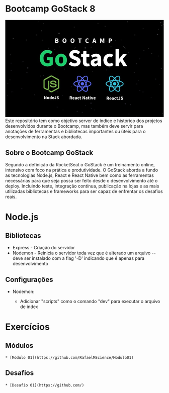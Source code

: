 # Bootcamp GoStack 8

![](GoStack.jpg)
Este repositório tem como objetivo server de índice e histórico dos projetos desenvolvidos durante o Bootcamp, mas também deve servir para anotações de ferramentas e bibliotecas importantes ou úteis para o desenvolvimento na Stack abordada.

## Sobre o Bootcamp GoStack 

Segundo a definição da RocketSeat o GoStack é um treinamento online, intensivo com foco na prática e produtividade. O GoStack aborda a fundo as tecnologias Node.js, React e React Native bem como as ferramentas necessárias para que seja possa ser feito desde o desenvolvimento até o deploy. Incluindo teste, integração contínua, publicação na lojas e as mais utilizadas bibliotecas e frameworks para ser capaz de enfrentar os desafios reais.

# Node.js
## Bibliotecas
* Express - Criação do servidor
* Nodemon - Reinicia o servidor toda vez que é alterado um arquivo -- deve ser instalado com a flag '-D' indicando que é apenas para desenvolvimento

## Configurações
* Nodemon:
  
     * Adicionar "scripts" como o comando "dev" para executar o arquivo de index


# Exercícios

## Módulos
```
* [Módulo 01](https://github.com/RafaelMScience/Modulo01)
```

## Desafios
```
* [Desafio 01](https://github.com/)
```
